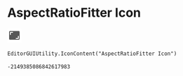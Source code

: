 # AspectRatioFitter Icon
![](/img/AspectRatioFitter%20Icon.png)

``` CSharp
EditorGUIUtility.IconContent("AspectRatioFitter Icon")
```
```
-2149385086842617983
```
